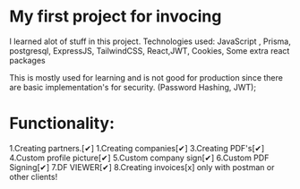 # My first project for invocing

I learned alot of stuff in this project.
Technologies used: JavaScript , Prisma, postgresql, ExpressJS, TailwindCSS, React,JWT, Cookies, Some extra react packages

This is mostly used for learning and is not good for production since there are basic implementation's for security. (Password Hashing, JWT);


# Functionality:
1.Creating partners.[✔]
1.Creating companies[✔]
3.Creating PDF's[✔]
4.Custom profile picture[✔]
5.Custom company sign[✔]
6.Custom PDF Signing[✔]
7.DF VIEWER[✔]
8.Creating invoices[x] only with postman or other clients! 
